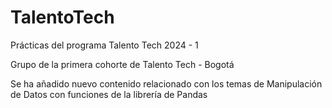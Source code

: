 # TalentoTech
Prácticas del programa Talento Tech 2024 - 1

Grupo de la primera cohorte de Talento Tech - Bogotá

Se ha añadido nuevo contenido relacionado con los temas de Manipulación de Datos con funciones de la librería de Pandas
